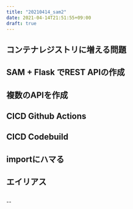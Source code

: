 ```yaml
---
title: "20210414_sam2"
date: 2021-04-14T21:51:55+09:00
draft: true
---
```



## コンテナレジストリに増える問題

## SAM + Flask でREST APIの作成

## 複数のAPIを作成

## CICD Github Actions
## CICD Codebuild

## importにハマる

## エイリアス

##


--
